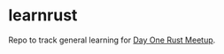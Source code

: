 # learnrust

Repo to track general learning for [Day One Rust Meetup](https://www.meetup.com/day-one-rust-lets-learn-it-together/).
